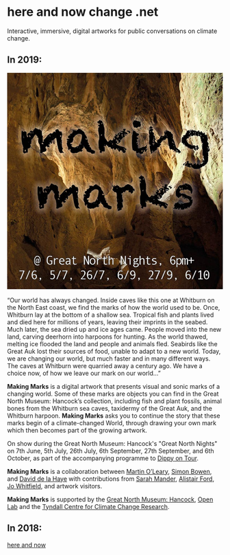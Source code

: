 # here and now change .net
Interactive, immersive, digital artworks for public conversations on climate change.

## In 2019:
![Making Marks](img/makingmarkspromo.jpg)

“Our world has always changed. Inside caves like this one at Whitburn on the North East coast, we find the marks of how the world used to be. Once, Whitburn lay at the bottom of a shallow sea. Tropical fish and plants lived and died here for millions of years, leaving their imprints in the seabed. Much later, the sea dried up and ice ages came. People moved into the new land, carving deerhorn into harpoons for hunting. As the world thawed, melting ice flooded the land and people and animals fled. Seabirds like the Great Auk lost their sources of food, unable to adapt to a new world. Today, we are changing our world, but much faster and in many different ways. The caves at Whitburn were quarried away a century ago. We have a choice now, of how we leave our mark on our world…”

**Making Marks** is a digital artwork that presents visual and sonic marks of a changing world. Some of these marks are objects you can find in the Great North Museum: Hancock’s collection, including fish and plant fossils, animal bones from the Whitburn sea caves, taxidermy of the Great Auk, and the Whitburn harpoon. **Making Marks** asks you to continue the story that these marks begin of a climate-changed World, through drawing your own mark which then becomes part of the growing artwork.

On show during the Great North Museum: Hancock's "Great North Nights" on 7th June, 5th July, 26th July, 6th September, 27th September, and 6th October, as part of the accompanying programme to [Dippy on Tour](https://greatnorthmuseum.org.uk/whats-on/dippy-on-tour).

**Making Marks** is a collaboration between [Martin O’Leary](https://mewo2.com/), [Simon Bowen](http://www.simon-bowen.com/), and [David de la Haye](http://daviddelahaye.co.uk/) with contributions from [Sarah Mander](https://twitter.com/SarahLMander), [Alistair Ford](https://twitter.com/AlistairCFord), [Jo Whitfield](https://twitter.com/JoCWhit), and artwork visitors. 

**Making Marks** is supported by the [Great North Museum: Hancock](https://greatnorthmuseum.org.uk/), [Open Lab](https://openlab.ncl.ac.uk/) and the [Tyndall Centre for Climate Change Research](http://www.tyndall.ac.uk/).

## In 2018:
[here and now](hereandnow.html)